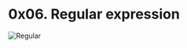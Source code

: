 # 0x06. Regular expression
![Regular](https://res.cloudinary.com/practicaldev/image/fetch/s--0UjFRjoK--/c_imagga_scale,f_auto,fl_progressive,h_420,q_auto,w_1000/https://dev-to-uploads.s3.amazonaws.com/i/zpek00ubevoxvn458b01.png)
